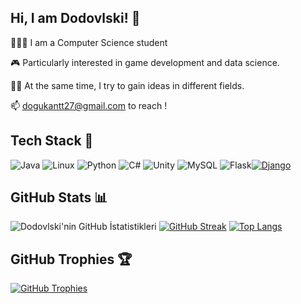 ## Hi, I am Dodovlski! 👋

👨🏽‍💻 I am a Computer Science student

🎮 Particularly interested in game development and data science.

✍🏾 At the same time, I try to gain ideas in different fields.

📫 dogukantt27@gmail.com to reach !

## Tech Stack 🚀

![Java](https://img.shields.io/badge/-Java-007396?style=flat&logo=java&logoColor=white) ![Linux](https://img.shields.io/badge/-Linux-FCC624?style=flat&logo=linux&logoColor=black) ![Python](https://img.shields.io/badge/-Python-3776AB?style=flat&logo=python&logoColor=white) ![C#](https://img.shields.io/badge/-C%23-239120?style=flat&logo=c-sharp&logoColor=white) ![Unity](https://img.shields.io/badge/-Unity-000000?style=flat&logo=unity&logoColor=white) ![MySQL](https://img.shields.io/badge/-MySQL-4479A1?style=flat&logo=mysql&logoColor=white) ![Flask](https://img.shields.io/badge/-Flask-000000?style=flat&logo=flask&logoColor=white)[![Django](https://static.djangoproject.com/img/logos/django-logo-positive.svg)](https://github.com/yourusername/your-django-repo)

## GitHub Stats 📊

![Dodovlski'nin GitHub İstatistikleri](https://github-readme-stats.vercel.app/api?username=Dodovlski&show_icons=true&count_private=true&hide=contribs,prs&theme=radical)
[![GitHub Streak](https://github-readme-streak-stats.herokuapp.com/?user=Dodovlski&theme=radical)](https://github.com/Dodovlski)
[![Top Langs](https://github-readme-stats.vercel.app/api/top-langs/?username=Dodovlski&layout=compact&theme=radical)](https://github.com/Dodovlski)

## GitHub Trophies 🏆

[![GitHub Trophies](https://github-profile-trophy.vercel.app/?username=Dodovlski&theme=nord)](https://github.com/Dodovlski)
